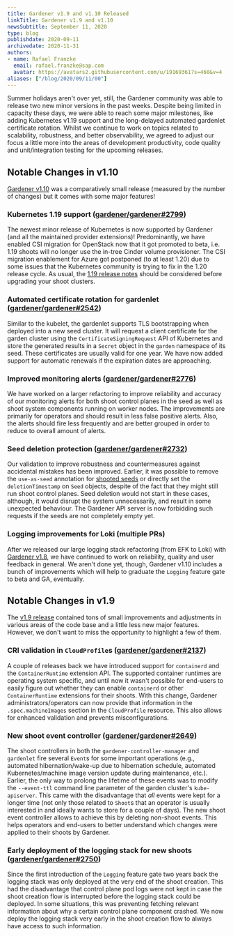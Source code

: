 ```yaml
---
title: Gardener v1.9 and v1.10 Released
linkTitle: Gardener v1.9 and v1.10
newsSubtitle: September 11, 2020
type: blog
publishdate: 2020-09-11
archivedate: 2020-11-31
authors:
- name: Rafael Franzke
  email: rafael.franzke@sap.com
  avatar: https://avatars2.githubusercontent.com/u/19169361?s=460&v=4
aliases: ["/blog/2020/09/11/00"]
---
```


Summer holidays aren't over yet, still, the Gardener community was able to release two new minor versions in the past weeks.
Despite being limited in capacity these days, we were able to reach some major milestones, like adding Kubernetes v1.19 support and the long-delayed automated gardenlet certificate rotation.
Whilst we continue to work on topics related to scalability, robustness, and better observability, we agreed to adjust our focus a little more into the areas of development productivity, code quality and unit/integration testing for the upcoming releases.

## Notable Changes in v1.10

[Gardener v1.10](https://github.com/gardener/gardener/releases/tag/v1.10.0) was a comparatively small release (measured by the number of changes) but it comes with some major features!

### Kubernetes 1.19 support ([gardener/gardener#2799](https://github.com/gardener/gardener/pull/2799))

The newest minor release of Kubernetes is now supported by Gardener (and all the maintained provider extensions)!
Predominantly, we have enabled CSI migration for OpenStack now that it got promoted to beta, i.e. 1.19 shoots will no longer use the in-tree Cinder volume provisioner.
The CSI migration enablement for Azure got postponed (to at least 1.20) due to some issues that the Kubernetes community is trying to fix in the 1.20 release cycle.
As usual, the [1.19 release notes](https://github.com/kubernetes/kubernetes/blob/master/CHANGELOG/CHANGELOG-1.19.md) should be considered before upgrading your shoot clusters.

### Automated certificate rotation for gardenlet ([gardener/gardener#2542](https://github.com/gardener/gardener/pull/2542))

Similar to the kubelet, the gardenlet supports TLS bootstrapping when deployed into a new seed cluster.
It will request a client certificate for the garden cluster using the `CertificateSigningRequest` API of Kubernetes and store the generated results in a `Secret` object in the `garden` namespace of its seed.
These certificates are usually valid for one year.
We have now added support for automatic renewals if the expiration dates are approaching.

### Improved monitoring alerts ([gardener/gardener#2776](https://github.com/gardener/gardener/pull/2776))

We have worked on a larger refactoring to improve reliability and accuracy of our monitoring alerts for both shoot control planes in the seed as well as shoot system components running on worker nodes.
The improvements are primarily for operators and should result in less false positive alerts.
Also, the alerts should fire less frequently and are better grouped in order to reduce to overall amount of alerts.

### Seed deletion protection ([gardener/gardener#2732](https://github.com/gardener/gardener/pull/2732))

Our validation to improve robustness and countermeasures against accidental mistakes has been improved.
Earlier, it was possible to remove the `use-as-seed` annotation for [shooted seeds](https://github.com/gardener/gardener/blob/master/docs/usage/shooted_seed.md) or directly set the `deletionTimestamp` on `Seed` objects, despite of the fact that they might still run shoot control planes.
Seed deletion would not start in these cases, although, it would disrupt the system unnecessarily, and result in some unexpected behaviour.
The Gardener API server is now forbidding such requests if the seeds are not completely empty yet.

### Logging improvements for Loki (multiple PRs)

After we released our large logging stack refactoring (from EFK to Loki) with [Gardener v1.8](https://gardener.cloud/blog/2020-08/00/), we have continued to work on reliability, quality and user feedback in general.
We aren't done yet, though, Gardener v1.10 includes a bunch of improvements which will help to graduate the `Logging` feature gate to beta and GA, eventually.

## Notable Changes in v1.9

The [v1.9 release](https://github.com/gardener/gardener/releases/tag/v1.9.0) contained tons of small improvements and adjustments in various areas of the code base and a little less new major features.
However, we don't want to miss the opportunity to highlight a few of them.

### CRI validation in `CloudProfile`s ([gardener/gardener#2137](https://github.com/gardener/gardener/pull/2137))

A couple of releases back we have introduced support for `containerd` and the `ContainerRuntime` extension API.
The supported container runtimes are operating system specific, and until now it wasn't possible for end-users to easily figure out whether they can enable `containerd` or other `ContainerRuntime` extensions for their shoots.
With this change, Gardener administrators/operators can now provide that information in the `.spec.machineImages` section in the `CloudProfile` resource.
This also allows for enhanced validation and prevents misconfigurations.

### New shoot event controller ([gardener/gardener#2649](https://github.com/gardener/gardener/pull/2649))

The shoot controllers in both the `gardener-controller-manager` and `gardenlet` fire several `Event`s for some important operations (e.g., automated hibernation/wake-up due to hibernation schedule, automated Kubernetes/machine image version update during maintenance, etc.).
Earlier, the only way to prolong the lifetime of these events was to modify the `--event-ttl` command line parameter of the garden cluster's `kube-apiserver`.
This came with the disadvantage that *all* events were kept for a longer time (not only those related to `Shoot`s that an operator is usually interested in and ideally wants to store for a couple of days).
The new shoot event controller allows to achieve this by deleting non-shoot events.
This helps operators and end-users to better understand which changes were applied to their shoots by Gardener.

### Early deployment of the logging stack for new shoots ([gardener/gardener#2750](https://github.com/gardener/gardener/pull/2750))

Since the first introduction of the `Logging` feature gate two years back the logging stack was only deployed at the very end of the shoot creation.
This had the disadvantage that control plane pod logs were not kept in case the shoot creation flow is interrupted before the logging stack could be deployed.
In some situations, this was preventing fetching relevant information about why a certain control plane component crashed.
We now deploy the logging stack very early in the shoot creation flow to always have access to such information.
